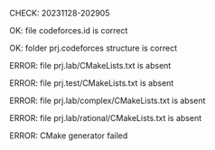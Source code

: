 CHECK: 20231128-202905
OK: file codeforces.id is correct
OK: folder prj.codeforces structure is correct
ERROR: file prj.lab/CMakeLists.txt is absent
ERROR: file prj.test/CMakeLists.txt is absent
ERROR: file prj.lab/complex/CMakeLists.txt is absent
ERROR: file prj.lab/rational/CMakeLists.txt is absent
ERROR: CMake generator failed
